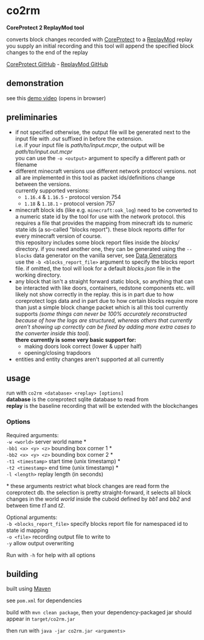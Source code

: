 # co2rm
**CoreProtect 2 ReplayMod tool**

converts block changes recorded with [CoreProtect](https://www.spigotmc.org/resources/coreprotect.8631/) to a [ReplayMod](https://www.replaymod.com/) replay  
you supply an initial recording and this tool will append the specified block changes to the end of the replay

[CoreProtect GitHub](https://github.com/PlayPro/CoreProtect/) - [ReplayMod GitHub](https://github.com/ReplayMod/ReplayMod)

## demonstration

see this [demo video](https://media.discordapp.net/attachments/837350317225934910/940540021788778506/coreprotect_2_replaymod_demo.mp4) (opens in browser)

## preliminaries

* if not specified otherwise, the output file will be generated next to the input file with *.out* suffixed in before the extension.   
i.e. if your input file is *path/to/input.mcpr*, the output will be *path/to/input.out.mcpr*  
you can use the `-o <output>` argument to specify a different path or filename
* different minecraft versions use different network protocol versions. not all are implemented in this tool as packet ids/definitions change between the versions.  
currently supported versions:  
  * `1.16.4` & `1.16.5` - protocol version 754  
  * `1.18` & `1.18.1` - protocol version 757  
* minecraft block ids (like e.g. `minecraft:oak_log`) need to be converted to a numeric state id by the tool for use with the network protocol. this requires a file that provides the mapping from minecraft ids to numeric state ids (a so-called "blocks report"). these block reports differ for every minecraft version of course.  
this repository includes some block report files inside the *blocks/* directory. if you need another one, they can be generated using the `--blocks` data generator on the vanilla server, see [Data Generators](https://wiki.vg/Data_Generators)  
use the `-b <blocks_report_file>` argument to specify the blocks report file. if omitted, the tool will look for a default *blocks.json* file in the working directory.
* any block that isn't a straight forward static block, so anything that can be interacted with like doors, containers, redstone components etc. will likely not show correctly in the replay. this is in part due to how coreprotect logs data and in part due to how certain blocks require more than just a simple block change packet which is all this tool currently supports *(some things can never be 100% accurately reconstructed because of how the logs are structured, whereas others that currently aren't showing up correctly can be fixed by adding more extra cases to the converter inside this tool)*.  
**there currently is some very basic support for:**
  * making doors look correct (lower & upper half)  
  * opening/closing trapdoors  
* entities and entity changes aren't supported at all currently

## usage

run with `co2rm <database> <replay> [options]`   
**database** is the coreprotect sqlite database to read from  
**replay** is the baseline recording that will be extended with the blockchanges  

### Options

Required arguments:  
`-w <world>` server world name \*  
`-bb1 <x> <y> <z>` bounding box corner 1 \*  
`-bb2 <x> <y> <z>` bounding box corner 2 \*  
`-t1 <timestamp>` start time (unix timestamp) \*  
`-t2 <timestamp>` end time (unix timestamp) \*  
`-l <length>` replay length (in seconds)  

\* these arguments restrict what block changes are read form the coreprotect db. the selection is pretty straight-forward, it selects all block changes in the world *world* inside the cuboid defined by *bb1* and *bb2* and between time *t1* and *t2*.

Optional arguments:  
`-b <blocks_report_file>` specify blocks report file for namespaced id to state id mapping  
`-o <file>` recording output file to write to   
`-y` allow output overwriting  

Run with `-h` for help with all options

## building

built using [Maven](https://maven.apache.org/)

see `pom.xml` for dependencies

build with `mvn clean package`, then your dependency-packaged jar should appear in `target/co2rm.jar`

then run with `java -jar co2rm.jar <arguments>`

